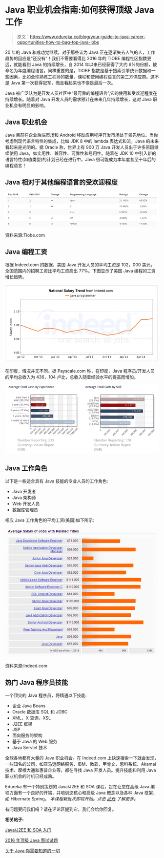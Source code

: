 # Java 职业机会指南:如何获得顶级 Java 工作

> 原文：<https://www.edureka.co/blog/your-guide-to-java-career-opportunities-how-to-bag-top-java-jobs>

20 年的 Java 和成功党继续。对于那些认为 Java 正在逐渐失去人气的人，工作趋势的回应是“还没有”！我们不需要看得比 2016 年的 TIOBE 编程社区指数更远，就能看到 Java 的持续增长，自 2014 年以来已经获得了大约 6%的份额，被命名为年度编程语言。同样重要的是，TIOBE 指数是基于搜索引擎统计数据和一些因素，比如全球熟练工程师的数量、课程和使用编程语言的第三方供应商。这不是 Java 第一次获得冠军，而且看起来也不像是最后一次。

Java 被广泛认为是开发人员社区中“最可靠的编程语言”,它的使用和受欢迎程度在持续增长。随着对 Java 开发人员的需求预计在未来几年持续增长，这对 Java 职业机会有明显的影响。

## Java 职业机会

Java 目前在企业后端市场和 Android 移动应用程序开发市场处于领先地位。当你考虑到现代语言特性的集成，比如 JDK 8 中的 lambda 表达式和流，Java 的未来看起来是光明的。据 Oracle 称，世界上有 900 万 Java 开发人员出于许多原因继续使用 Java，如实用性、兼容性、可靠性和易用性。随着在 JDK 10 中引入新的语言特性(如值类型)的计划已经在进行中，Java 很可能成为本年度甚至十年后的编程语言！

## Java 相对于其他编程语言的受欢迎程度

![TIOBE-java-popularity-Java-career-opportunities](img/f1a5a03488ca92b330b91541f7a94d70.png)

资料来源:Tiobe.com

## Java 编程工资

根据 Indeed.com 的数据，美国 Java 开发人员的平均工资是 102，000 美元，全国范围内的招聘工资比平均工资高出 77%。下图显示了美国 Java 编程的工资增长趋势。

![Java-programmer-salary-Java-career-opportunities](img/d5f85e8e520ceb4df0e3f09e7406d366.png)

在印度，情况并无不同。据 Payscale.com 称，在印度，Java 程序员/开发人员的平均总收入为 436，104 卢比，总收入随着经验水平的提高而增加。

![India-Java-salary-Java-career-opportunities](img/3d13ae6561769daf3135868f34171d8d.png)

## Java 工作角色

以下是一些适合具有 Java 技能的专业人员的工作角色:

*   Java 开发者
*   Java 架构师
*   Web 开发人员
*   数据库管理员

相应 Java 工作角色的平均工资(美国)如下所示:

![Java-salary-related-job-titles-Java-career-opportunities](img/89e9e6081fddcdedc081e27dfbc7fa2e.png)

资料来源:Indeed.com

## 热门 Java 程序员技能

一个顶尖的 Java 程序员，将精通以下技能:

*   企业 Java Beans
*   Oracle 数据库 SQL 和 JDBC
*   XML，X 查询，XSL
*   J2EE 框架
*   JSP
*   面向服务的架构
*   基于 Java 的 Web 服务
*   Java Servlet 技术

全球各地都有大量的 Java 职业机会。在 Indeed.com 上快速搜索一下就会发现，一些知名的公司，如亚马逊网络服务、IBM、微软、甲骨文、思科系统、Akamai 技术、摩根大通和惠普企业等，都在寻找 Java 开发人员。提升技能和利用 Java 职业机会的时机已经成熟。

Edureka 有一个特别策划的 Java/J2EE 和 SOA 课程，旨在让您在高级 Java 编程方面有一个良好的开端，并培训您核心和高级 Java 概念以及各种 Java 框架，如 Hibernate Spring。 *本课程新批次即将开始。点击 [此处](https://www.edureka.co/java-j2ee-soa-training "Get started with Java/J2EE and SOA") 了解更多。*

有问题要问我们吗？请在评论区提到它，我们会给你回复。

**相关帖子:**

[Java/J2EE 和 SOA 入门](https://www.edureka.co/java-j2ee-soa-training "Get started with Java/J2EE and SOA")

[2016 年顶级 Java 面试试题](https://www.edureka.co/blog/interview-questions/top-java-interview-questions-2016/ "Top Java interview questions")

[关于 Java 你需要知道的一切](https://www.edureka.co/blog/java-tutorial/ "Java training with Edureka")